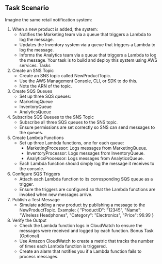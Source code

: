 ## Task Scenario
Imagine the same retail notification system:
1. When a new product is added, the system:
    - Notifies the Marketing team via a queue that triggers a Lambda to log the message.
    - Updates the Inventory system via a queue that triggers a Lambda to log the message.
    - Informs the Analytics team via a queue that triggers a Lambda to log the message.
Your task is to build and deploy this system using AWS services.
Tasks
1. Create an SNS Topic
    - Create an SNS topic called NewProductTopic.
    - Use the AWS Management Console, CLI, or SDK to do this.
    - Note the ARN of the topic.
2. Create SQS Queues
    - Set up three SQS queues:
    - MarketingQueue
    - InventoryQueue
    - AnalyticsQueue
3. Subscribe SQS Queues to the SNS Topic
    - Subscribe all three SQS queues to the SNS topic.
    - Ensure permissions are set correctly so SNS can send messages to the queues.
4. Create Lambda Functions
    - Set up three Lambda functions, one for each queue:
        * MarketingProcessor: Logs messages from MarketingQueue.
        * InventoryProcessor: Logs messages from InventoryQueue.
        * AnalyticsProcessor: Logs messages from AnalyticsQueue.
    - Each Lambda function should simply log the message it receives to the console.
5. Configure SQS Triggers
    - Attach each Lambda function to its corresponding SQS queue as a trigger.
    - Ensure the triggers are configured so that the Lambda functions are invoked when new messages arrive.
6. Publish a Test Message
    - Simulate adding a new product by publishing a message to the NewProductTopic. Example: { "ProductID": "12345", "Name": "Wireless Headphones", "Category": "Electronics", "Price": 99.99 }
7. Verify the Output
    - Check the Lambda function logs in CloudWatch to ensure the messages were received and logged by each function.
Bonus Task (Optional)
    - Use Amazon CloudWatch to create a metric that tracks the number of times each Lambda function is triggered.
    - Create an alarm that notifies you if a Lambda function fails to process messages.